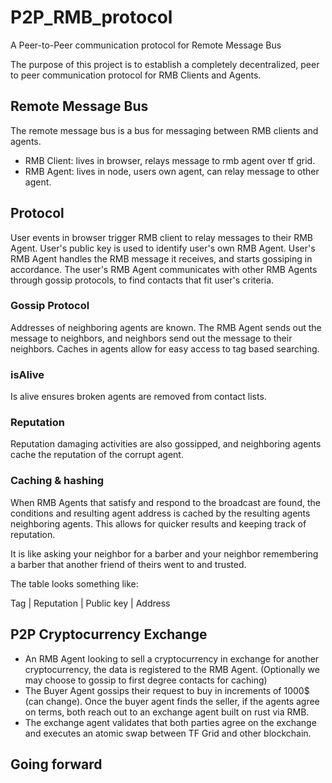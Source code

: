 # P2P_RMB_protocol
A Peer-to-Peer communication protocol for Remote Message Bus

The purpose of this project is to establish a completely decentralized, peer to peer communication protocol for RMB Clients and Agents.

## Remote Message Bus

The remote message bus is a bus for messaging between RMB clients and agents.

- RMB Client: lives in browser, relays message to rmb agent over tf grid.
- RMB Agent: lives in node, users own agent, can relay message to other agent.

## Protocol

User events in browser trigger RMB client to relay messages to their RMB Agent. User's public key is used to identify user's own RMB Agent. User's RMB Agent handles the RMB message it receives, and starts gossiping in accordance. The user's RMB Agent communicates with other RMB Agents through gossip protocols, to find contacts that fit user's criteria. 

### Gossip Protocol

Addresses of neighboring agents are known. The RMB Agent sends out the message to neighbors, and neighbors send out the message to their neighbors. 
Caches in agents allow for easy access to tag based searching.

### isAlive

Is alive ensures broken agents are removed from contact lists.

### Reputation

Reputation damaging activities are also gossipped, and neighboring agents cache the reputation of the corrupt agent.

### Caching & hashing

When RMB Agents that satisfy and respond to the broadcast are found, the conditions and resulting agent address is cached by the resulting agents neighboring agents. This allows for quicker results and keeping track of reputation. 

It is like asking your neighbor for a barber and your neighbor remembering a barber that another friend of theirs went to and trusted.

The table looks something like:

Tag | Reputation | Public key | Address

## P2P Cryptocurrency Exchange

- An RMB Agent looking to sell a cryptocurrency in exchange for another cryptocurrency, the data is registered to the RMB Agent. (Optionally we may choose to gossip to first degree contacts for caching) 
- The Buyer Agent gossips their request to buy in increments of 1000$ (can change). Once the buyer agent finds the seller, if the agents agree on terms, both reach out to an exchange agent built on rust via RMB.
- The exchange agent validates that both parties agree on the exchange and executes an atomic swap between TF Grid and other blockchain.

## Going forward


```mermaid

```

